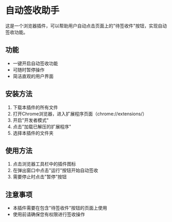 # 自动签收助手

这是一个浏览器插件，可以帮助用户自动点击页面上的"待签收件"按钮，实现自动签收功能。

## 功能

- 一键开启自动签收功能
- 可随时暂停操作
- 简洁直观的用户界面

## 安装方法

1. 下载本插件的所有文件
2. 打开Chrome浏览器，进入扩展程序页面（chrome://extensions/）
3. 开启"开发者模式"
4. 点击"加载已解压的扩展程序"
5. 选择本插件的文件夹

## 使用方法

1. 点击浏览器工具栏中的插件图标
2. 在弹出窗口中点击"运行"按钮开始自动签收
3. 需要停止时点击"暂停"按钮

## 注意事项

- 本插件需要在包含"待签收件"按钮的页面上使用
- 使用前请确保您有权限进行签收操作

